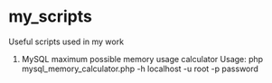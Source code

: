 # my_scripts
Useful scripts used in my work

1. MySQL maximum possible memory usage calculator
Usage:
php mysql_memory_calculator.php -h localhost -u root -p password
